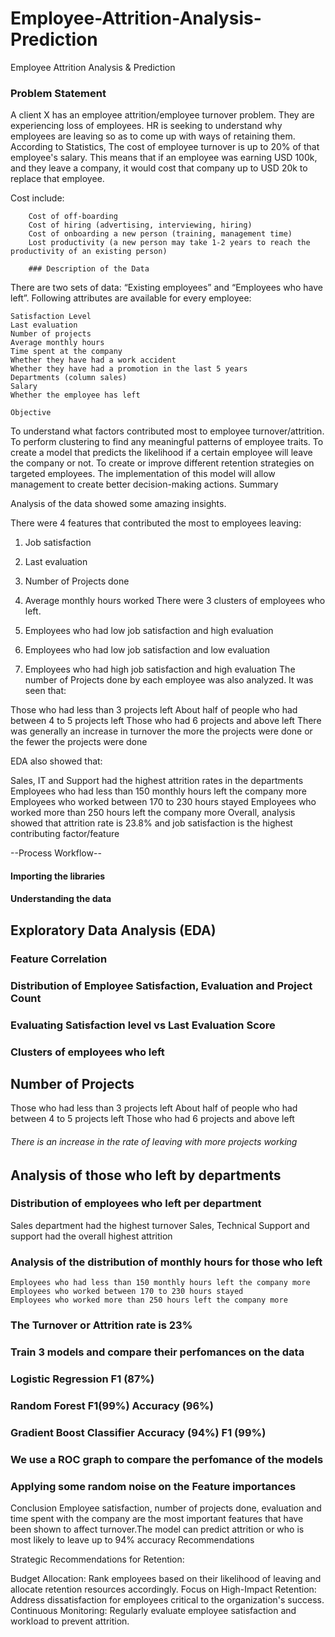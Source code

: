 # Employee-Attrition-Analysis-Prediction
Employee Attrition Analysis &amp; Prediction

### Problem Statement
A client X has an employee attrition/employee turnover problem. They are experiencing loss of employees. HR is seeking to understand why employees are leaving so as to come up with ways of retaining them. According to Statistics, The cost of employee turnover is up to 20% of that employee's salary. This means that if an employee was earning USD 100k, and they leave a company, it would cost that company up to USD 20k to replace that employee.

Cost include:
        
        Cost of off-boarding
        Cost of hiring (advertising, interviewing, hiring)
        Cost of onboarding a new person (training, management time)
        Lost productivity (a new person may take 1-2 years to reach the productivity of an existing person)

        ### Description of the Data
There are two sets of data: “Existing employees” and “Employees who have left”. Following attributes are available for every employee:

    Satisfaction Level
    Last evaluation
    Number of projects
    Average monthly hours
    Time spent at the company
    Whether they have had a work accident
    Whether they have had a promotion in the last 5 years
    Departments (column sales)
    Salary
    Whether the employee has left

    Objective

To understand what factors contributed most to employee turnover/attrition.
To perform clustering to find any meaningful patterns of employee traits.
To create a model that predicts the likelihood if a certain employee will leave the company or not.
To create or improve different retention strategies on targeted employees.
The implementation of this model will allow management to create better decision-making actions.
Summary

Analysis of the data showed some amazing insights.

There were 4 features that contributed the most to employees leaving:

1. Job satisfaction
2. Last evaluation
3. Number of Projects done
4. Average monthly hours worked
There were 3 clusters of employees who left.

1. Employees who had low job satisfaction and high evaluation
2. Employees who had low job satisfaction and low evaluation
3. Employees who had high job satisfaction and high evaluation
The number of Projects done by each employee was also analyzed. It was seen that:

Those who had less than 3 projects left
About half of people who had between 4 to 5 projects left
Those who had 6 projects and above left
There was generally an increase in turnover the more the projects were done or the fewer the projects were done

EDA also showed that:

Sales, IT and Support had the highest attrition rates in the departments
Employees who had less than 150 monthly hours left the company more
Employees who worked between 170 to 230 hours stayed
Employees who worked more than 250 hours left the company more
Overall, analysis showed that attrition rate is 23.8% and job satisfaction is the highest contributing factor/feature

--Process Workflow--

#### Importing the libraries

#### Understanding the data

## Exploratory Data Analysis (EDA)

### Feature Correlation

### Distribution of Employee Satisfaction, Evaluation and Project Count

### Evaluating Satisfaction level vs Last Evaluation Score

### Clusters of employees who left

## Number of Projects
Those who had less than 3 projects left
About half of people who had between 4 to 5 projects left
Those who had 6 projects and above left
###### There is an increase in the rate of leaving with more projects working

## Analysis of those who left by departments

### Distribution of employees who left per department

Sales department had the highest turnover
Sales, Technical Support and support had the overall highest attrition

### Analysis of the distribution of monthly hours for those who left
    Employees who had less than 150 monthly hours left the company more
    Employees who worked between 170 to 230 hours stayed
    Employees who worked more than 250 hours left the company more

### The Turnover or Attrition rate is 23%

### Train 3 models and compare their perfomances on the data

### Logistic Regression F1 (87%)

### Random Forest F1(99%) Accuracy (96%)

### Gradient Boost Classifier Accuracy (94%) F1 (99%)

### We use a ROC graph to compare the perfomance of the models

### Applying some random noise on the Feature importances

Conclusion
Employee satisfaction, number of projects done, evaluation and time spent with the company are the most important features that have been shown to affect turnover.The model can predict attrition or who is most likely to leave up to 94% accuracy
Recommendations

Strategic Recommendations for Retention:

Budget Allocation: Rank employees based on their likelihood of leaving and allocate retention resources accordingly.
Focus on High-Impact Retention: Address dissatisfaction for employees critical to the organization's success.
Continuous Monitoring: Regularly evaluate employee satisfaction and workload to prevent attrition.

